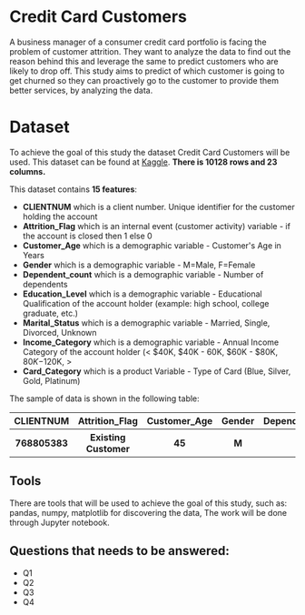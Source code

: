 
# Credit Card Customers
A business manager of a consumer credit card portfolio is facing the problem of customer attrition. They want to analyze the data to find out the reason behind this and leverage the same to predict customers who are likely to drop off.
This study aims to predict of which customer is going to get churned so they can proactively go to the customer to provide them better services, by analyzing the data.

# Dataset
To achieve the goal of this study the dataset Credit Card Customers will be used. This dataset can be found at [Kaggle](https://www.kaggle.com/sakshigoyal7/credit-card-customers). **There is 10128 rows and 23 columns.**

This dataset contains **15 features**:

- **CLIENTNUM** which is a client number. Unique identifier for the customer holding the account
- **Attrition_Flag** which is an internal event (customer activity) variable - if the account is closed then 1 else 0
- **Customer_Age** which is a demographic variable - Customer's Age in Years
- **Gender** which is a demographic variable - M=Male, F=Female
- **Dependent_count** which is a demographic variable - Number of dependents
- **Education_Level** which is a demographic variable - Educational Qualification of the account holder (example: high school, college graduate, etc.)
- **Marital_Status** which is a demographic variable - Married, Single, Divorced, Unknown
- **Income_Category** which is a demographic variable - Annual Income Category of the account holder (< $40K, $40K - 60K, $60K - $80K, $80K-$120K, >
- **Card_Category** which is a product Variable - Type of Card (Blue, Silver, Gold, Platinum)


The sample of data is shown in the following table:

<table width="100%">
 <tr>
  <th>CLIENTNUM</th><th>Attrition_Flag</th><th>Customer_Age</th><th>Gender</th><th>Dependent_count</th><th>Education_Level</th><th>Marital_Status</th><th>Income_Category</th><th>Card_Category</th>
 </tr>
 <tr>
  <th>768805383</th><th>Existing Customer</th><th>45</th><th>M</th><th>3</th><th>High School</th><th>Married</th><th>60K-80K</th><th>blue</th>
 </tr>
</table>


## Tools
There are tools that will be used to achieve the goal of this study, such as: pandas, numpy, matplotlib for discovering the data, The work will be done through Jupyter notebook.


## Questions that needs to be answered:
- Q1
- Q2
- Q3
- Q4
